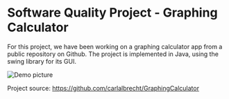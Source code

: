 # Software Quality Project - Graphing Calculator

For this project, we have been working on a graphing calculator app from a public repository on Github. The project is implemented in Java, using the swing library for its GUI.

![Demo picture](https://raw.githubusercontent.com/invlpg/GraphingCalculator/master/demo.png)

Project source:
https://github.com/carlalbrecht/GraphingCalculator
